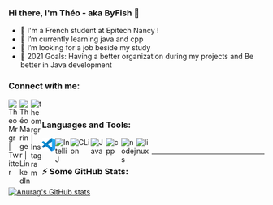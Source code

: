 ### Hi there, I'm Théo - aka ByFish 👋

- 🔭 I'm a French student at Epitech Nancy !
- 🌱 I’m currently learning java and cpp
- 👯 I’m looking for a job beside my study 
- 🥅 2021 Goals: Having a better organization during my projects and Be better in Java development

### Connect with me:

[<img align="left" alt="TheoMrgr | Twitter" width="22px" src="https://cdn.jsdelivr.net/npm/simple-icons@v3/icons/twitter.svg" />][twitter]
[<img align="left" alt="Théo Maringer | LinkedIn" width="22px" src="https://cdn.jsdelivr.net/npm/simple-icons@v3/icons/linkedin.svg" />][linkedin]
[<img align="left" alt="theomrgr | Instagram" width="22px" src="https://cdn.jsdelivr.net/npm/simple-icons@v3/icons/instagram.svg" />][instagram]
<br/>

### Languages and Tools:

<img align="left" alt="Visual Studio Code" width="26px" src="https://raw.githubusercontent.com/github/explore/80688e429a7d4ef2fca1e82350fe8e3517d3494d/topics/visual-studio-code/visual-studio-code.png"/>
<img align="left" alt="IntelliJ" width="30px" src="https://upload.wikimedia.org/wikipedia/commons/thumb/9/9c/IntelliJ_IDEA_Icon.svg/1024px-IntelliJ_IDEA_Icon.svg.png" />
<img align="left" alt="CLion" width="40px" src="https://cdn.freebiesupply.com/logos/thumbs/2x/clion-1-logo.png" />
<img align="left" alt="Java" width="30px" src="https://brandslogos.com/wp-content/uploads/images/large/java-logo-1.png" />
<img align="left" alt="cpp" width="30px" src="https://upload.wikimedia.org/wikipedia/commons/thumb/1/18/ISO_C%2B%2B_Logo.svg/1822px-ISO_C%2B%2B_Logo.svg.png" />

<img align="left" alt="nodejs" width="30px" src="https://upload.wikimedia.org/wikipedia/commons/thumb/d/d9/Node.js_logo.svg/1280px-Node.js_logo.svg.png" />
<img align="left" alt="linux" width="30px" src="https://icons-for-free.com/iconfiles/png/512/line+linux+operating+system+os+terminal+icon-1320184695816242550.png" />
<br/>

---

### :zap: Some GitHub Stats:


[![Anurag's GitHub stats](https://github-readme-stats.vercel.app/api?username=byfishh)](https://github.com/anuraghazra/github-readme-stats)

[twitter]: https://twitter.com/TheoMrgr
[instagram]: https://instagram.com/theomrgr
[linkedin]: https://www.linkedin.com/in/th%C3%A9o-maringer-1aa16b204
